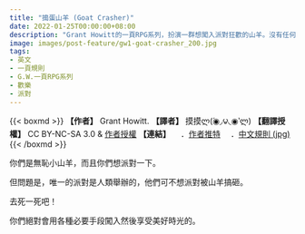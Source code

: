 ```yaml
---
title: "搗蛋山羊 (Goat Crasher)"
date: 2022-01-25T00:00:00+08:00
description: "Grant Howitt的一頁RPG系列，扮演一群想闖入派對狂歡的山羊。沒有任何人能阻止你們！"
image: images/post-feature/gw1-goat-crasher_200.jpg
tags: 
- 英文
- 一頁規則
- G.W.一頁RPG系列
- 歡樂
- 派對
---
```

{{< boxmd >}}
**【作者】** Grant Howitt.
**【譯者】** 摸摸ლ(́◉◞౪◟◉‵ლ)
**【翻譯授權】** CC BY-NC-SA 3.0 & [作者授權](https://i.imgur.com/IIwihdK.png)
**【連結】**
　．[作者推特](https://twitter.com/gshowitt/status/1087639896439824385?lang=en)
　．[中文規則 (jpg)](/Free-Open-TRPG-Translation/gallery/ruledoc/gw1-goat-crasher.jpg)
{{< /boxmd >}}

你們是無恥小山羊，而且你們想派對一下。

但問題是，唯一的派對是人類舉辦的，他們可不想派對被山羊搞砸。

去死一死吧！

你們絕對會用各種必要手段闖入然後享受美好時光的。



